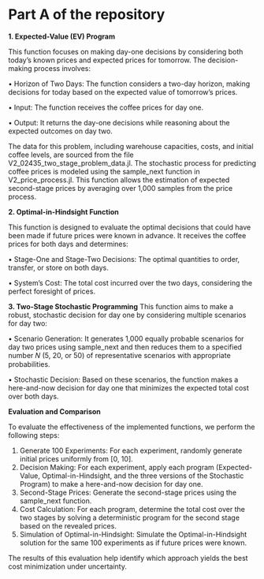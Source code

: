 # Part A of the repository

**1. Expected-Value (EV) Program**

This function focuses on making day-one decisions by considering both today’s known prices and expected prices for tomorrow. The decision-making process involves:

• Horizon of Two Days: The function considers a two-day horizon, making decisions for today based on the expected value of tomorrow’s prices.

• Input: The function receives the coffee prices for day one.

• Output: It returns the day-one decisions while reasoning about the expected outcomes on day two.

The data for this problem, including warehouse capacities, costs, and initial coffee levels, are sourced from the file V2_02435_two_stage_problem_data.jl. The stochastic process for predicting coffee prices is modeled using the sample_next function in V2_price_process.jl. This function allows the estimation of expected second-stage prices by averaging over 1,000 samples from the price process.



**2. Optimal-in-Hindsight Function**

This function is designed to evaluate the optimal decisions that could have been made if future prices were known in advance. It receives the coffee prices for both days and determines:

• Stage-One and Stage-Two Decisions: The optimal quantities to order, transfer, or store on both days.

• System’s Cost: The total cost incurred over the two days, considering the perfect foresight of prices.




**3. Two-Stage Stochastic Programming**
This function aims to make a robust, stochastic decision for day one by considering multiple scenarios for day two:

• Scenario Generation: It generates 1,000 equally probable scenarios for day two prices using sample_next and then reduces them to a specified number 𝑁 (5, 20, or 50) of representative scenarios with appropriate probabilities.

• Stochastic Decision: Based on these scenarios, the function makes a here-and-now decision for day one that minimizes the expected total cost over both days.




**Evaluation and Comparison**

To evaluate the effectiveness of the implemented functions, we perform the following steps:

1. Generate 100 Experiments: For each experiment, randomly generate initial prices uniformly from [0, 10].
2. Decision Making: For each experiment, apply each program (Expected-Value, Optimal-in-Hindsight, and the three versions of the Stochastic Program) to make a here-and-now decision for day one.
3. Second-Stage Prices: Generate the second-stage prices using the sample_next function.
4. Cost Calculation: For each program, determine the total cost over the two stages by solving a deterministic program for the second stage based on the revealed prices.
5. Simulation of Optimal-in-Hindsight: Simulate the Optimal-in-Hindsight solution for the same 100 experiments as if future prices were known.


The results of this evaluation help identify which approach yields the best cost minimization under uncertainty.
